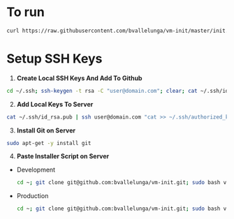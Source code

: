 # To run
```bash
curl https://raw.githubusercontent.com/bvallelunga/vm-init/master/init.sh | sh
```

# Setup SSH Keys

1. **Create Local SSH Keys And Add To Github**

```bash
cd ~/.ssh; ssh-keygen -t rsa -C "user@domain.com"; clear; cat ~/.ssh/id_rsa.pub;
```

2. **Add Local Keys To Server**

```bash
cat ~/.ssh/id_rsa.pub | ssh user@domain.com "cat >> ~/.ssh/authorized_keys"
```

3. **Install Git on Server**

```bash
sudo apt-get -y install git
```

4. **Paste Installer Script on Server**

  - Development

      ```bash
      cd ~; git clone git@github.com:bvallelunga/vm-init.git; sudo bash vm-init/init.sh;
      ```
  - Production

      ```bash
      cd ~; git clone git@github.com:bvallelunga/vm-init.git; sudo bash vm-init/init.sh production;
      ```
